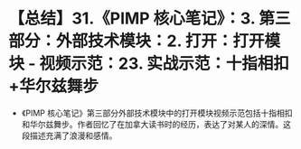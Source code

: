 # 【总结】31.《PIMP 核心笔记》：3. 第三部分：外部技术模块：2. 打开：打开模块 - 视频示范：23. 实战示范：十指相扣+华尔兹舞步

-   《PIMP 核心笔记》第三部分外部技术模块中的打开模块视频示范包括十指相扣和华尔兹舞步。作者回忆了在加拿大读书时的经历，表达了对某人的深情。这段描述充满了浪漫和感情。